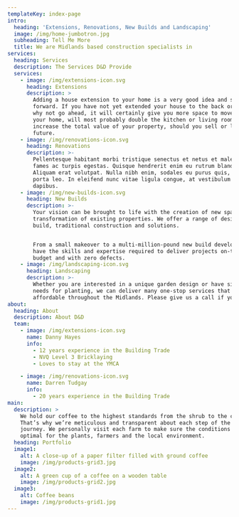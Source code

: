 ```yaml
---
templateKey: index-page
intro:
  heading: 'Extensions, Renovations, New Builds and Landscaping'
  image: /img/home-jumbotron.jpg
  subheading: Tell Me More
  title: We are Midlands based construction specialists in
services:
  heading: Services
  description: The Services D&D Provide
  services:
    - image: /img/extensions-icon.svg
      heading: Extensions
      description: >
        Adding a house extension to your home is a very good idea and straight
        forward. If you have not yet extended your house to the back or side,
        why not go ahead, it will certainly give you more space to move around
        your home, will most probably double the kitchen or living room and also
        increase the total value of your property, should you sell or let in the
        future.
    - image: /img/renovations-icon.svg
      heading: Renovations
      description: >-
        Pellentesque habitant morbi tristique senectus et netus et malesuada
        fames ac turpis egestas. Quisque hendrerit enim eu rutrum blandit.
        Aliquam erat volutpat. Nulla nibh enim, sodales eu purus quis, tempus
        porta leo. In eleifend nunc vitae ligula congue, at vestibulum turpis
        dapibus.
    - image: /img/new-builds-icon.svg
      heading: New Builds
      description: >-
        Your vision can be brought to life with the creation of new spaces and
        transformation of existing properties. We offer a range of design and
        build, traditional construction and solutions.


        From a small makeover to a multi-million-pound new build development, we
        have the skills and expertise required to deliver projects on-time, to
        budget and with zero defects.
    - image: /img/landscaping-icon.svg
      heading: Landscaping
      description: >-
        Whether you are interested in a unique garden design or have simple
        needs for planting, we can deliver many one-stop services that are very
        affordable throughout the Midlands. Please give us a call if you need.
about:
  heading: About
  description: About D&D
  team: 
    - image: /img/extensions-icon.svg
      name: Danny Hayes
      info:
        - 12 years experience in the Building Trade
        - NVQ Level 3 Bricklaying
        - Loves to stay at the YMCA

    - image: /img/renovations-icon.svg
      name: Darren Tudgay
      info: 
        - 20 years experience in the Building Trade
main:
  description: >
    We hold our coffee to the highest standards from the shrub to the cup.
    That’s why we’re meticulous and transparent about each step of the coffee’s
    journey. We personally visit each farm to make sure the conditions are
    optimal for the plants, farmers and the local environment.
  heading: Portfolio
  image1:
    alt: A close-up of a paper filter filled with ground coffee
    image: /img/products-grid3.jpg
  image2:
    alt: A green cup of a coffee on a wooden table
    image: /img/products-grid2.jpg
  image3:
    alt: Coffee beans
    image: /img/products-grid1.jpg
---
```


